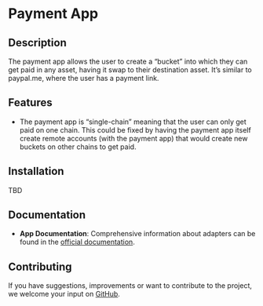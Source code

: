 # Payment App

## Description

The payment app allows the user to create a “bucket” into which they can get paid in any asset, having it swap to their destination asset. It’s similar to paypal.me, where the user has a payment link.

## Features
- The payment app is “single-chain” meaning that the user can only get paid on one chain. This could be fixed by having the payment app itself create remote accounts (with the payment app) that would create new buckets on other chains to get paid.

## Installation

TBD

## Documentation

- **App Documentation**: Comprehensive information about adapters can be found in the [official documentation](https://docs.abstract.money/3_framework/6_module_types.html#apps).

## Contributing

If you have suggestions, improvements or want to contribute to the project, we welcome your input on [GitHub](https://github.com/AbstractSDK/abstract).
